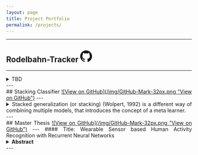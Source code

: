 ```yaml
---
layout: page
title: Project Portfolio
permalink: /projects/
---
```

<style>
body {
text-align: justify}
</style>
---
## Rodelbahn-Tracker <a href="https://github.com/stgrmks/Rodelbahn-Tracker" class="btn">![View on GitHub](/img/GitHub-Mark-32px.png "View on GitHub")</a>
---
<details>
<summary>TBD</summary>
</details>
---
<br>
## Stacking Classifier <a href="https://github.com/stgrmks/StackingClassifier" class="btn">![View on GitHub](/img/GitHub-Mark-32px.png "View on GitHub")</a>
---
<details>
<summary>Stacked generalization (or stacking) (Wolpert, 1992) is a different way of combining multiple models, that introduces the concept of a meta learner.</summary>
Although an attractive idea, it is less widely used than bagging and boosting. Unlike bagging and boosting, stacking may be (and normally is) used to combine models of different types. The procedure is as follows:<br><br>
<ol>
<li>Split the training set into disjoint N sets.</li>
<li>Train base learner on N-1 sets and predict on the left out set.</li>
<li>Repeat until all sets were left out once.</li>
<li>Either take average of all predictions or simply feed all predictions from 3) as input for another layer of base learners.</li>
<li>Repeat procedure for arbitrary levels.</li>
</ol>
</details>
---
<br>
## Master Thesis <a href="https://github.com/stgrmks/Master-thesis" class="btn">![View on GitHub](/img/GitHub-Mark-32px.png "View on GitHub")</a>
---
#### Title: Wearable Sensor based Human Activity Recognition with Recurrent Neural Networks
<details>
<summary><b>Abstract</b></summary>
This work is concerned with human activity recognition (HAR) based on signals recorded with wearable sensors. Traditional HAR approaches often require domain specific knowledge to generate handcrafted features, a feature selection strategy to identify the most informative ones and a supervised learning algorithm to solve the task. This thesis evaluates the practicability of recurrent neural networks (RNNs) for the HAR problem. RNN based models are well suited in theory, since they extract informative features from raw sensor data automatically, can be trained in a supervised fashion and are tailored to model temporal dynamics. The investigated architectures are based on long short-term memory (LSTM) and gated recurrent unit (GRU) networks, hybrid networks with convoluonal and recurrent layers and residual networks (ResNets) applied on recurrent layers. The performance of the networks is evaluated on three public and one private dataset, covering a diverse selection of activities and subjects. All datasets were subject to a train, validation and test split and a leave-one-subject-out-cross-validation (LOSOCV) evalution procedure. In order to have a valid comparison with the tradi onal HAR approach, a random forest (RF) classifier was trained on time and frequency domain features. Furthermore, a grid search was carried out for all models, based on a validation set, to find the best hyperparameters. Results show that the proposed networks outperform the traditional approach in both evaluation procedures on three out of four datasets and are competitive in the remaining one. This suggests that the time extensive process of generating handcrafted features based on domain specific knowledge can be avoided by relying on RNNs. However, any neural network (NN) based model requires careful hyperparameter op mization, which in turn is a very time consuming process with an uncertain prospect of success.
</details>
---
<br>
